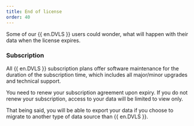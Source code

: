 ```yaml
---
title: End of license
order: 40
---
```

Some of our {{ en.DVLS }} users could wonder, what will happen with their data when the license expires.  

### Subscription 
All {{ en.DVLS }} subscription plans offer software maintenance for the duration of the subscription time, which includes all major/minor upgrades and technical support.  

You need to renew your subscription agreement upon expiry. If you do not renew your subscription, access to your data will be limited to view only.  

That being said, you will be able to export your data if you choose to migrate to another type of data source than {{ en.DVLS }}. 

